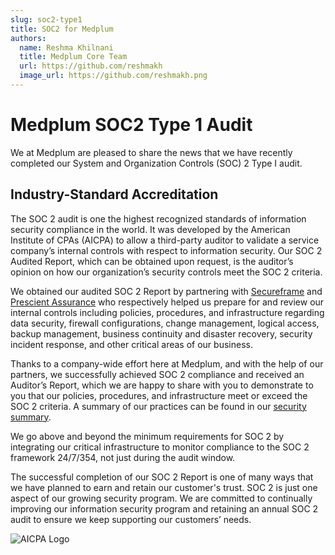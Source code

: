 ```yaml
---
slug: soc2-type1
title: SOC2 for Medplum
authors:
  name: Reshma Khilnani
  title: Medplum Core Team
  url: https://github.com/reshmakh
  image_url: https://github.com/reshmakh.png
---
```


# Medplum SOC2 Type 1 Audit

We at Medplum are pleased to share the news that we have recently completed our System and Organization Controls (SOC) 2 Type I audit.

## Industry-Standard Accreditation

The SOC 2 audit is one the highest recognized standards of information security compliance in the world. It was developed by the American Institute of CPAs (AICPA) to allow a third-party auditor to validate a service company’s internal controls with respect to information security. Our SOC 2 Audited Report, which can be obtained upon request, is the auditor’s opinion on how our organization’s security controls meet the SOC 2 criteria.

We obtained our audited SOC 2 Report by partnering with [Secureframe](https://secureframe.com/) and [Prescient Assurance](https://www.prescientassurance.com/) who respectively helped us prepare for and review our internal controls including policies, procedures, and infrastructure regarding data security, firewall configurations, change management, logical access, backup management, business continuity and disaster recovery, security incident response, and other critical areas of our business.

Thanks to a company-wide effort here at Medplum, and with the help of our partners, we successfully achieved SOC 2 compliance and received an Auditor’s Report, which we are happy to share with you to demonstrate to you that our policies, procedures, and infrastructure meet or exceed the SOC 2 criteria. A summary of our practices can be found in our [security summary](https://www.medplum.com/security).

We go above and beyond the minimum requirements for SOC 2 by integrating our critical infrastructure to monitor compliance to the SOC 2 framework 24/7/354, not just during the audit window.

The successful completion of our SOC 2 Report is one of many ways that we have planned to earn and retain our customer's trust. SOC 2 is just one aspect of our growing security program. We are committed to continually improving our information security program and retaining an annual SOC 2 audit to ensure we keep supporting our customers’ needs.

![AICPA Logo](https://user-images.githubusercontent.com/2314326/151424776-5cbbfbc2-0453-49a2-9212-4454e4cfb532.png)
